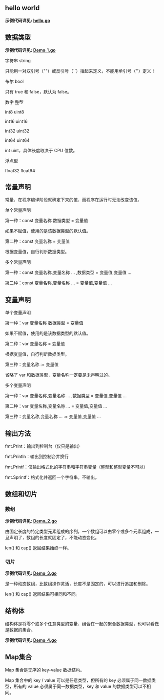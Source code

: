 ## hello world

**示例代码详见: [hello.go](https://github.com/NaraLuwan/go/blob/main/code/hello.go)**


## 数据类型

**示例代码详见: [Demo_1.go](https://github.com/NaraLuwan/go/blob/main/code/demo_1.go)**

字符串
string

只能用一对双引号（""）或反引号（``）括起来定义，不能用单引号（''）定义！

布尔
bool

只有 true 和 false，默认为 false。

数字
整型

int8 uint8

int16 uint16

int32 uint32

int64 uint64

int uint，具体长度取决于 CPU 位数。

浮点型

float32 float64

## 常量声明

常量，在程序编译阶段就确定下来的值，而程序在运行时无法改变该值。

单个常量声明

第一种：const 变量名称 数据类型 = 变量值

如果不赋值，使用的是该数据类型的默认值。

第二种：const 变量名称 = 变量值

根据变量值，自行判断数据类型。

多个常量声明

第一种：const 变量名称,变量名称 ... ,数据类型 = 变量值,变量值 ...

第二种：const 变量名称,变量名称 ... = 变量值,变量值 ...

## 变量声明

单个变量声明

第一种：var 变量名称 数据类型 = 变量值

如果不赋值，使用的是该数据类型的默认值。

第二种：var 变量名称 = 变量值

根据变量值，自行判断数据类型。

第三种：变量名称 := 变量值

省略了 var 和数据类型，变量名称一定要是未声明过的。

多个变量声明

第一种：var 变量名称,变量名称 ... ,数据类型 = 变量值,变量值 ...

第二种：var 变量名称,变量名称 ... = 变量值,变量值 ...

第三种：变量名称,变量名称 ... := 变量值,变量值 ...

## 输出方法

fmt.Print：输出到控制台（仅只是输出）

fmt.Println：输出到控制台并换行

fmt.Printf：仅输出格式化的字符串和字符串变量（整型和整型变量不可以）

fmt.Sprintf：格式化并返回一个字符串，不输出。

## 数组和切片

### 数组

**示例代码详见: [Demo_2.go](https://github.com/NaraLuwan/go/blob/main/code/demo_2.go)**

由固定长度的特定类型元素组成的序列，一个数组可以由零个或多个元素组成，一旦声明了，数组的长度就固定了，不能动态变化。

len() 和 cap() 返回结果始终一样。

### 切片

**示例代码详见: [Demo_3.go](https://github.com/NaraLuwan/go/blob/main/code/demo_3.go)**

是一种动态数组，比数组操作灵活，长度不是固定的，可以进行追加和删除。

len() 和 cap() 返回结果可相同和不同。

## 结构体

结构体是将零个或多个任意类型的变量，组合在一起的聚合数据类型，也可以看做是数据的集合。

**示例代码详见: [Demo_4.go](https://github.com/NaraLuwan/go/blob/main/code/demo_4.go)**

## Map集合

Map 集合是无序的 key-value 数据结构。

Map 集合中的 key / value 可以是任意类型，但所有的 key 必须属于同一数据类型，所有的 value 必须属于同一数据类型，key 和 value 的数据类型可以不相同。